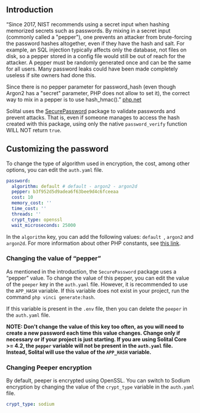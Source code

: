 ## Introduction

“Since 2017, NIST recommends using a secret input when hashing memorized secrets such as passwords. By mixing in a secret input (commonly called a "pepper"), one prevents an attacker from brute-forcing the password hashes altogether, even if they have the hash and salt. For example, an SQL injection typically affects only the database, not files on disk, so a pepper stored in a config file would still be out of reach for the attacker. A pepper must be randomly generated once and can be the same for all users. Many password leaks could have been made completely useless if site owners had done this.

Since there is no pepper parameter for password_hash (even though Argon2 has a "secret" parameter, PHP does not allow to set it), the correct way to mix in a pepper is to use hash_hmac().” [php.net](https://www.php.net/manual/pt_BR/function.password-hash.php#124138)

Solital uses the [SecurePassword](https://github.com/brenno-duarte/php-secure-password) package to validate passwords and prevent attacks. That is, even if someone manages to access the hash created with this package, using only the native `password_verify` function WILL NOT return `true`.

## Customizing the password

To change the type of algorithm used in encryption, the cost, among other options, you can edit the `auth.yaml` file.

```yaml
password:
  algorithm: default # default - argon2 - argon2d
  pepper: b3f952d5d9adea6f63bee9d4c6fceeaa
  cost: 10
  memory_cost: ''
  time_cost: ''
  threads: ''
  crypt_type: openssl
  wait_microseconds: 25000
```

In the `algorithm` key, you can add the following values: `default `, `argon2` and `argon2d`. For more information about other PHP constants, see [this link](https://www.php.net/manual/pt_BR/password.constants.php).

### Changing the value of “pepper”

As mentioned in the introduction, the `SecurePassword` package uses a “pepper” value. To change the value of this pepper, you can edit the value of the `peeper` key in the `auth.yaml` file. However, it is recommended to use the `APP_HASH` variable. If this variable does not exist in your project, run the command `php vinci generate:hash`.

If this variable is present in the `.env` file, then you can delete the `peeper` in the `auth.yaml` file.

**NOTE: Don't change the value of this key too often, as you will need to create a new password each time this value changes. Change only if necessary or if your project is just starting. If you are using Solital Core >= 4.2, the `pepper` variable will not be present in the `auth.yaml` file. Instead, Solital will use the value of the `APP_HASH` variable.**

### Changing Peeper encryption

By default, peeper is encrypted using OpenSSL. You can switch to Sodium encryption by changing the value of the `crypt_type` variable in the `auth.yaml` file.

```yaml
crypt_type: sodium
```